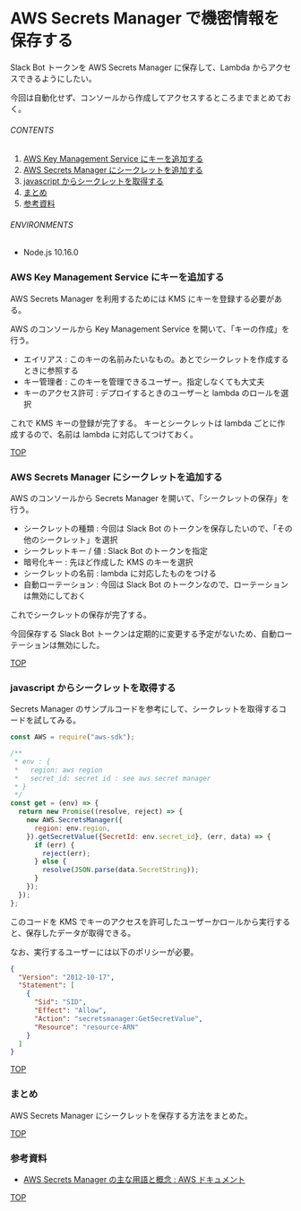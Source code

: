 # AWS Secrets Manager で機密情報を保存する
<a id="top"></a>

Slack Bot トークンを AWS Secrets Manager に保存して、Lambda からアクセスできるようにしたい。

今回は自動化せず、コンソールから作成してアクセスするところまでまとめておく。

###### CONTENTS

1. [AWS Key Management Service にキーを追加する](#add-kms-key)
1. [AWS Secrets Manager にシークレットを追加する](#add-secret)
1. [javascript からシークレットを取得する](#get-secret)
1. [まとめ](#postscript)
1. [参考資料](#reference)


###### ENVIRONMENTS

- Node.js 10.16.0


<a id="add-kms-key"></a>
### AWS Key Management Service にキーを追加する

AWS Secrets Manager を利用するためには KMS にキーを登録する必要がある。

AWS のコンソールから Key Management Service を開いて、「キーの作成」を行う。

- エイリアス : このキーの名前みたいなもの。あとでシークレットを作成するときに参照する
- キー管理者 : このキーを管理できるユーザー。指定しなくても大丈夫
- キーのアクセス許可 : デプロイするときのユーザーと lambda のロールを選択

これで KMS キーの登録が完了する。
キーとシークレットは lambda ごとに作成するので、名前は lambda に対応してつけておく。


[TOP](#top)
<a id="add-secret"></a>
### AWS Secrets Manager にシークレットを追加する

AWS のコンソールから Secrets Manager を開いて、「シークレットの保存」を行う。

- シークレットの種類 : 今回は Slack Bot のトークンを保存したいので、「その他のシークレット」を選択
- シークレットキー / 値 : Slack Bot のトークンを指定
- 暗号化キー : 先ほど作成した KMS のキーを選択
- シークレットの名前 : lambda に対応したものをつける
- 自動ローテーション : 今回は Slack Bot のトークンなので、ローテーションは無効にしておく

これでシークレットの保存が完了する。

今回保存する Slack Bot トークンは定期的に変更する予定がないため、自動ローテーションは無効にした。


[TOP](#top)
<a id="get-secret"></a>
### javascript からシークレットを取得する

Secrets Manager のサンプルコードを参考にして、シークレットを取得するコードを試してみる。

```javascript
const AWS = require("aws-sdk");

/**
 * env : {
 *   region: aws region
 *   secret_id: secret id : see aws secret manager
 * }
 */
const get = (env) => {
  return new Promise((resolve, reject) => {
    new AWS.SecretsManager({
      region: env.region,
    }).getSecretValue({SecretId: env.secret_id}, (err, data) => {
      if (err) {
        reject(err);
      } else {
        resolve(JSON.parse(data.SecretString));
      }
    });
  });
};
```

このコードを KMS でキーのアクセスを許可したユーザーかロールから実行すると、保存したデータが取得できる。

なお、実行するユーザーには以下のポリシーが必要。

```json
{
  "Version": "2012-10-17",
  "Statement": [
    {
      "Sid": "SID",
      "Effect": "Allow",
      "Action": "secretsmanager:GetSecretValue",
      "Resource": "resource-ARN"
    }
  ]
}
```


[TOP](#top)
<a id="postscript"></a>
### まとめ

AWS Secrets Manager にシークレットを保存する方法をまとめた。


[TOP](#top)
<a id="reference"></a>
### 参考資料

- [AWS Secrets Manager の主な用語と概念 : AWS ドキュメント](https://docs.aws.amazon.com/ja_jp/secretsmanager/latest/userguide/terms-concepts.html)


[TOP](#top)
